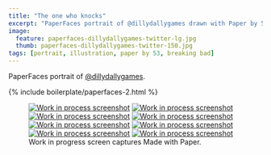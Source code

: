 ```yaml
---
title: "The one who knocks"
excerpt: "PaperFaces portrait of @dillydallygames drawn with Paper by 53 on an iPad."
image: 
  feature: paperfaces-dillydallygames-twitter-lg.jpg
  thumb: paperfaces-dillydallygames-twitter-150.jpg
tags: [portrait, illustration, paper by 53, breaking bad]
---
```


PaperFaces portrait of [@dillydallygames](http://twitter.com/dillydallygames).

{% include boilerplate/paperfaces-2.html %}

<figure class="third">
  <a href="{{ site.url }}/images/paperfaces-dillydallygames-process-1-lg.jpg"><img src="{{ site.url }}/images/paperfaces-dillydallygames-process-1-600.jpg" alt="Work in process screenshot"></a>
  <a href="{{ site.url }}/images/paperfaces-dillydallygames-process-2-lg.jpg"><img src="{{ site.url }}/images/paperfaces-dillydallygames-process-2-600.jpg" alt="Work in process screenshot"></a>
  <a href="{{ site.url }}/images/paperfaces-dillydallygames-process-3-lg.jpg"><img src="{{ site.url }}/images/paperfaces-dillydallygames-process-3-600.jpg" alt="Work in process screenshot"></a>
  <a href="{{ site.url }}/images/paperfaces-dillydallygames-process-4-lg.jpg"><img src="{{ site.url }}/images/paperfaces-dillydallygames-process-4-600.jpg" alt="Work in process screenshot"></a>
  <a href="{{ site.url }}/images/paperfaces-dillydallygames-process-5-lg.jpg"><img src="{{ site.url }}/images/paperfaces-dillydallygames-process-5-600.jpg" alt="Work in process screenshot"></a>
  <a href="{{ site.url }}/images/paperfaces-dillydallygames-process-6-lg.jpg"><img src="{{ site.url }}/images/paperfaces-dillydallygames-process-6-600.jpg" alt="Work in process screenshot"></a>
  <a href="{{ site.url }}/images/paperfaces-dillydallygames-process-7-lg.jpg"><img src="{{ site.url }}/images/paperfaces-dillydallygames-process-7-600.jpg" alt="Work in process screenshot"></a>
  <a href="{{ site.url }}/images/paperfaces-dillydallygames-process-8-lg.jpg"><img src="{{ site.url }}/images/paperfaces-dillydallygames-process-8-600.jpg" alt="Work in process screenshot"></a>
  <figcaption>Work in progress screen captures Made with Paper.</figcaption>
</figure>
